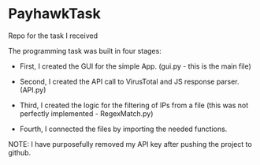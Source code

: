 # PayhawkTask
Repo for the task I received

The programming task was built in four stages:

- First, I created the GUI for the simple App. (gui.py - this is the main file)

- Second, I created the API call to VirusTotal and JS response parser. (API.py)

- Third, I created the logic for the filtering of IPs from a file (this was not perfectly implemented - RegexMatch.py)

- Fourth, I connected the files by importing the needed functions.

NOTE: I have purposefully removed my API key after pushing the project to github.
